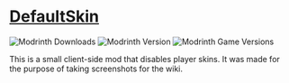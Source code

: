 # [DefaultSkin](https://modrinth.com/mod/defaultskin/)
![Modrinth Downloads](https://img.shields.io/modrinth/dt/defaultskin?logo=modrinth)
![Modrinth Version](https://img.shields.io/modrinth/v/defaultskin?logo=modrinth)
![Modrinth Game Versions](https://img.shields.io/modrinth/game-versions/defaultskin?logo=modrinth)

This is a small client-side mod that disables player skins. It was made for the purpose of taking screenshots for the wiki.